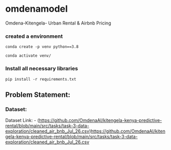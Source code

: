 # omdenamodel
Omdena-Kitengela- Urban Rental & Airbnb Pricing

### created a environment
`conda create -p venv python==3.8`

`conda activate venv/`

### Install all necessary libraries

`pip install -r requirements.txt`


## Problem Statement:

### Dataset:

Dataset Link: - (https://github.com/OmdenaAI/kitengela-kenya-predictive-rental/blob/main/src/tasks/task-3-data-exploration/cleaned_air_bnb_Jul_26.csv)https://github.com/OmdenaAI/kitengela-kenya-predictive-rental/blob/main/src/tasks/task-3-data-exploration/cleaned_air_bnb_Jul_26.csv

